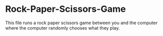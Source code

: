 # Rock-Paper-Scissors-Game
This file runs a rock paper scissors game between you and the computer where the computer randomly chooses what they play.
